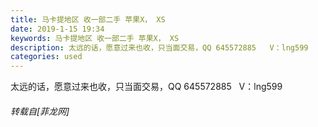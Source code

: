 ```yaml
---
title: 马卡提地区 收一部二手 苹果X， XS
date: 2019-1-15 19:34
keywords: 马卡提地区 收一部二手 苹果X， XS
description: 太远的话，愿意过来也收，只当面交易，QQ 645572885   V：lng599
categories: used
---
```

<td class="t_f" id="postmessage_2700872">

太远的话，愿意过来也收，只当面交易，QQ 645572885   V：lng599</td>
###### 转载自[菲龙网]